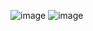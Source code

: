 ![image](https://user-images.githubusercontent.com/102753959/173166816-2409c0a4-b7ef-4810-900f-6933b0677ed4.png)
![image](https://user-images.githubusercontent.com/102753959/173166828-a261dd3e-b3ad-44f7-90da-f91f8fce57cc.png)
